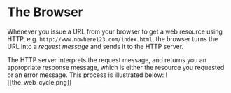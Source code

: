 # The Browser
Whenever you issue a URL from your browser to get a web resource using HTTP, e.g. `http://www.nowhere123.com/index.html`, the browser turns the URL into a _request message_ and sends it to the HTTP server. 

The HTTP server interprets the request message, and returns you an appropriate response message, which is either the resource you requested or an error message. This process is illustrated below:
![[the_web_cycle.png]]

